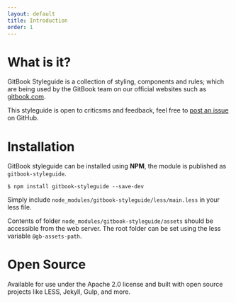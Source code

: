 ```yaml
---
layout: default
title: Introduction
order: 1
---
```


# What is it?

GitBook Styleguide is a collection of styling, components and rules; which are being used by the GitBook team on our official websites such as [gitbook.com](https://www.gitbook.com).

This styleguide is open to criticsms and feedback, feel free to [post an issue](https://github.com/GitbookIO/styleguide) on GitHub.

# Installation

GitBook styleguide can be installed using **NPM**, the module is published as `gitbook-styleguide`.

```
$ npm install gitbook-styleguide --save-dev
```

Simply include `node_modules/gitbook-styleguide/less/main.less` in your less file.

Contents of folder `node_modules/gitbook-styleguide/assets` should be accessible from the web server. The root folder can be set using the less variable `@gb-assets-path`.

# Open Source

Available for use under the Apache 2.0 license and built with open source projects like LESS, Jekyll, Gulp, and more.
